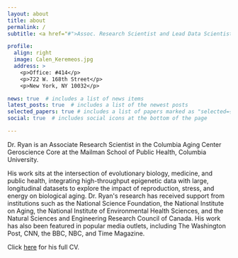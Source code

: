 ```yaml
---
layout: about
title: about
permalink: /
subtitle: <a href="#">Assoc. Research Scientist and Lead Data Scientist - Robert N. Butler Aging Center - Columbia University Mailman School of Public Health </a> 

profile:
  align: right
  image: Calen_Keremeos.jpg
  address: >
    <p>Office: #414</p>
    <p>722 W. 168th Street</p>
    <p>New York, NY 10032</p>

news: true  # includes a list of news items
latest_posts: true  # includes a list of the newest posts
selected_papers: true # includes a list of papers marked as "selected={true}"
social: true  # includes social icons at the bottom of the page

---
```


Dr. Ryan is an Associate Research Scientist in the Columbia Aging Center Geroscience Core at the Mailman School of Public Health, Columbia University. 

His work sits at the intersection of evolutionary biology, medicine, and public health, integrating high-throughput epigenetic data with large, longitudinal datasets to explore the impact of reproduction, stress, and energy on biological aging. Dr. Ryan's research has received support from institutions such as the National Science Foundation, the National Institute on Aging, the National Institute of Environmental Health Sciences, and the Natural Sciences and Engineering Research Council of Canada. His work has also been featured in popular media outlets, including The Washington Post, CNN, the BBC, NBC, and Time Magazine.

Click [here](assets/pdf/CPR_CV2.pdf) for his full CV.
